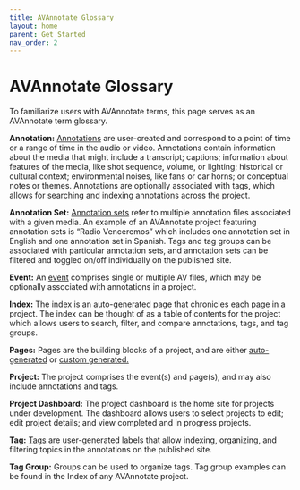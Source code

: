 ```yaml
---
title: AVAnnotate Glossary
layout: home
parent: Get Started
nav_order: 2
---
```

# AVAnnotate Glossary

To familiarize users with AVAnnotate terms, this page serves as an AVAnnotate term glossary. 

**Annotation:** [Annotations](https://avannotate.github.io/documentation/pages/annotations/) are user-created and correspond to a point of time or a range of time in the audio or video. Annotations contain information about the media that might include a transcript; captions; information about features of the media, like shot sequence, volume, or lighting; historical or cultural context; environmental noises, like fans or car horns; or conceptual notes or themes. Annotations  are optionally associated with tags, which allows for searching and indexing annotations across the project.

**Annotation Set:** [Annotation sets](https://avannotate.github.io/documentation/pages/annotations/) refer to multiple annotation files associated with a given media. An example of an AVAnnotate project featuring annotation sets is “Radio Venceremos” which includes one annotation set in English and one annotation set in Spanish. Tags and tag groups can be associated with particular annotation sets, and annotation sets can be filtered and toggled on/off individually on the published site. 

**Event:** An [event](https://avannotate.github.io/documentation/pages/events/) comprises single or multiple AV files, which may be optionally associated with annotations in a project. 

**Index:** The index is an auto-generated page that chronicles each page in a project. The index can be thought of as a table of contents for the project which allows users to search, filter, and compare annotations, tags, and tag groups.

**Pages:** Pages are the building blocks of a project, and are either [auto-generated](https://avannotate.github.io/documentation/pages/auto/) or [custom generated.](https://avannotate.github.io/documentation/pages/custom/) 

**Project:** The project comprises the event(s) and page(s), and may also include annotations and tags. 

**Project Dashboard:** The project dashboard is the home site for projects under development. The dashboard allows users to select projects to edit; edit project details; and view completed and in progress projects. 

**Tag:** [Tags](https://avannotate.github.io/documentation/pages/tags/) are user-generated labels that allow indexing, organizing, and filtering topics in the annotations on the published site. 

**Tag Group:** Groups can be used to organize tags. Tag group examples can be found in the Index of any AVAnnotate project.
